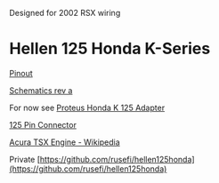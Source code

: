 Designed for 2002 RSX wiring

# Hellen 125 Honda K-Series

[Pinout](https://rusefi.com/docs/pinouts/hellen/hellen-honda-k/)

[Schematics rev a](https://github.com/rusefi/rusefi_documentation/raw/master/Hardware/Hellen/hellen125honda-a-schematic.pdf)


For now see [Proteus Honda K 125 Adapter](https://github.com/rusefi/proteus-Honda-K-125-adapter)

[125 Pin Connector](OEM-connectors#125)

[Acura TSX Engine - Wikipedia](https://en.wikipedia.org/wiki/Acura_TSX#Engine)


Private [https://github.com/rusefi/hellen125honda](https://github.com/rusefi/hellen125honda)
